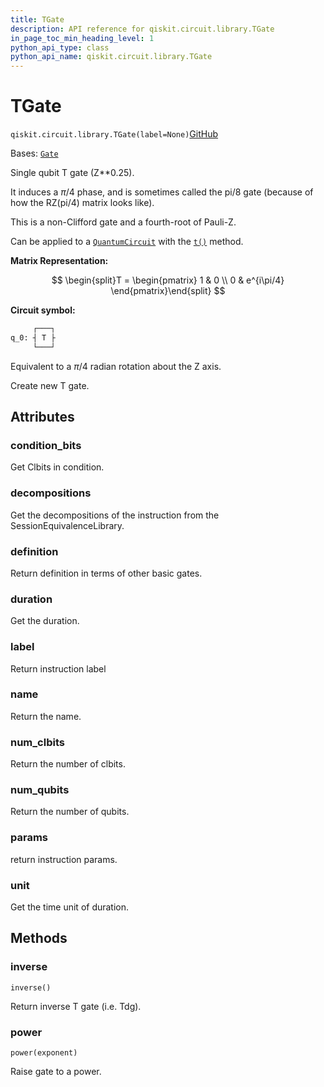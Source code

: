 ```yaml
---
title: TGate
description: API reference for qiskit.circuit.library.TGate
in_page_toc_min_heading_level: 1
python_api_type: class
python_api_name: qiskit.circuit.library.TGate
---
```


# TGate

<span id="qiskit.circuit.library.TGate" />

`qiskit.circuit.library.TGate(label=None)`[GitHub](https://github.com/qiskit/qiskit/tree/stable/0.44/qiskit/circuit/library/standard_gates/t.py "view source code")

Bases: [`Gate`](qiskit.circuit.Gate "qiskit.circuit.gate.Gate")

Single qubit T gate (Z\*\*0.25).

It induces a $\pi/4$ phase, and is sometimes called the pi/8 gate (because of how the RZ(pi/4) matrix looks like).

This is a non-Clifford gate and a fourth-root of Pauli-Z.

Can be applied to a [`QuantumCircuit`](qiskit.circuit.QuantumCircuit "qiskit.circuit.QuantumCircuit") with the [`t()`](qiskit.circuit.QuantumCircuit#t "qiskit.circuit.QuantumCircuit.t") method.

**Matrix Representation:**

$$
\begin{split}T = \begin{pmatrix}
        1 & 0 \\
        0 & e^{i\pi/4}
    \end{pmatrix}\end{split}
$$

**Circuit symbol:**

```python
     ┌───┐
q_0: ┤ T ├
     └───┘
```

Equivalent to a $\pi/4$ radian rotation about the Z axis.

Create new T gate.

## Attributes

<span id="qiskit.circuit.library.TGate.condition_bits" />

### condition\_bits

Get Clbits in condition.

<span id="qiskit.circuit.library.TGate.decompositions" />

### decompositions

Get the decompositions of the instruction from the SessionEquivalenceLibrary.

<span id="qiskit.circuit.library.TGate.definition" />

### definition

Return definition in terms of other basic gates.

<span id="qiskit.circuit.library.TGate.duration" />

### duration

Get the duration.

<span id="qiskit.circuit.library.TGate.label" />

### label

Return instruction label

<span id="qiskit.circuit.library.TGate.name" />

### name

Return the name.

<span id="qiskit.circuit.library.TGate.num_clbits" />

### num\_clbits

Return the number of clbits.

<span id="qiskit.circuit.library.TGate.num_qubits" />

### num\_qubits

Return the number of qubits.

<span id="qiskit.circuit.library.TGate.params" />

### params

return instruction params.

<span id="qiskit.circuit.library.TGate.unit" />

### unit

Get the time unit of duration.

## Methods

### inverse

<span id="qiskit.circuit.library.TGate.inverse" />

`inverse()`

Return inverse T gate (i.e. Tdg).

### power

<span id="qiskit.circuit.library.TGate.power" />

`power(exponent)`

Raise gate to a power.

